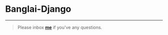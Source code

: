 # Banglai-Django

---

> Please inbox **[me](https://www.facebook.com/shoriot)** if you've any questions.